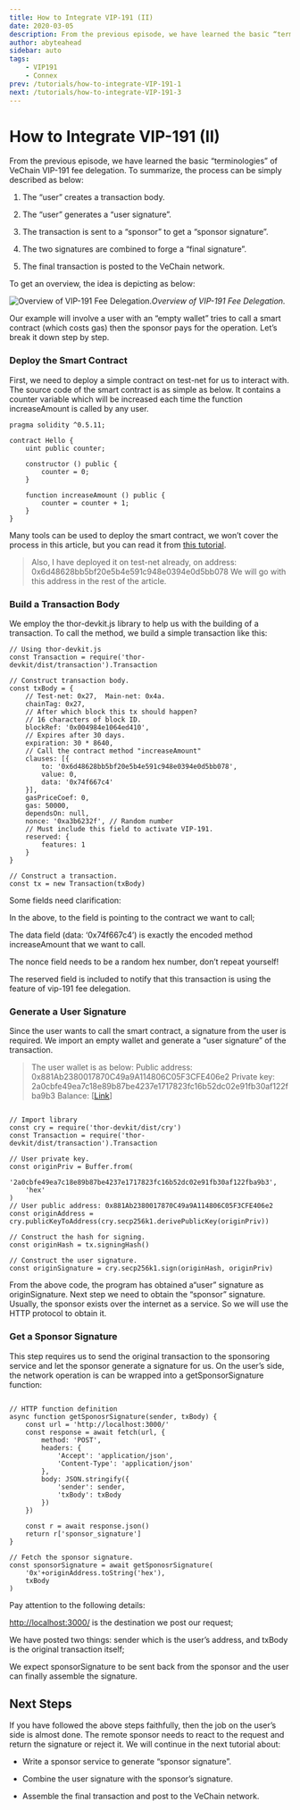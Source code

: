 ```yaml
---
title: How to Integrate VIP-191 (II)
date: 2020-03-05
description: From the previous episode, we have learned the basic “terminologies” of VeChain VIP-191 fee delegation. To summarize, the process can be simply described as below
author: abyteahead
sidebar: auto
tags:
    - VIP191
    - Connex
prev: /tutorials/how-to-integrate-VIP-191-1
next: /tutorials/how-to-integrate-VIP-191-3
---
```

# How to Integrate VIP-191 (II)

From the previous episode, we have learned the basic “terminologies” of VeChain VIP-191 fee delegation. To summarize, the process can be simply described as below:

1. The “user” creates a transaction body.

1. The “user” generates a “user signature”.

1. The transaction is sent to a “sponsor” to get a “sponsor signature”.

1. The two signatures are combined to forge a “final signature”.

1. The final transaction is posted to the VeChain network.

To get an overview, the idea is depicting as below:

![Overview of VIP-191 Fee Delegation.](https://cdn-images-1.medium.com/max/3140/1*sn2Hy9U6PYsA5xCSqspBBQ.png)*Overview of VIP-191 Fee Delegation.*

Our example will involve a user with an “empty wallet” tries to call a smart contract (which costs gas) then the sponsor pays for the operation. Let’s break it down step by step.

### Deploy the Smart Contract

First, we need to deploy a simple contract on test-net for us to interact with. The source code of the smart contract is as simple as below. It contains a counter variable which will be increased each time the function increaseAmount is called by any user.

```
pragma solidity ^0.5.11;

contract Hello {
    uint public counter;

    constructor () public {
        counter = 0;
    }

    function increaseAmount () public {
        counter = counter + 1;
    }
}
```

Many tools can be used to deploy the smart contract, we won’t cover the process in this article, but you can read it from [this tutorial](https://medium.com/@abyteahead/how-to-fast-deploy-a-smart-contract-on-vechain-with-bare-hands-eab8d7d96b43).
> Also, I have deployed it on test-net already, on address: 0x6d48628bb5bf20e5b4e591c948e0394e0d5bb078
We will go with this address in the rest of the article.

### Build a Transaction Body

We employ the thor-devkit.js library to help us with the building of a transaction. To call the method, we build a simple transaction like this:

```
// Using thor-devkit.js
const Transaction = require('thor-devkit/dist/transaction').Transaction

// Construct transaction body.
const txBody = {
    // Test-net: 0x27,  Main-net: 0x4a.
    chainTag: 0x27,
    // After which block this tx should happen?
    // 16 characters of block ID.
    blockRef: '0x004984e1064ed410',
    // Expires after 30 days.
    expiration: 30 * 8640,
    // Call the contract method "increaseAmount"
    clauses: [{
        to: '0x6d48628bb5bf20e5b4e591c948e0394e0d5bb078',
        value: 0,
        data: '0x74f667c4'
    }],
    gasPriceCoef: 0,
    gas: 50000,
    dependsOn: null,
    nonce: '0xa3b6232f', // Random number
    // Must include this field to activate VIP-191.
    reserved: { 
        features: 1
    }
}

// Construct a transaction.
const tx = new Transaction(txBody)
```

Some fields need clarification:

In the above, to the field is pointing to the contract we want to call;

The data field (data: ‘0x74f667c4’) is exactly the encoded method increaseAmount that we want to call.

The nonce field needs to be a random hex number, don’t repeat yourself!

The reserved field is included to notify that this transaction is using the feature of vip-191 fee delegation.

### Generate a User Signature

Since the user wants to call the smart contract, a signature from the user is required. We import an empty wallet and generate a “user signature” of the transaction.
> The user wallet is as below:
> Public address: 0x881Ab2380017870C49a9A114806C05F3CFE406e2
> Private key: 2a0cbfe49ea7c18e89b87be4237e1717823fc16b52dc02e91fb30af122fba9b3
> Balance: [[Link](https://explore-testnet.vechain.org/accounts/0x881ab2380017870c49a9a114806c05f3cfe406e2)]

```

// Import library
const cry = require('thor-devkit/dist/cry')
const Transaction = require('thor-devkit/dist/transaction').Transaction

// User private key.
const originPriv = Buffer.from(
    '2a0cbfe49ea7c18e89b87be4237e1717823fc16b52dc02e91fb30af122fba9b3',
    'hex'
)
// User public address: 0x881Ab2380017870C49a9A114806C05F3CFE406e2
const originAddress = cry.publicKeyToAddress(cry.secp256k1.derivePublicKey(originPriv))

// Construct the hash for signing.
const originHash = tx.signingHash()

// Construct the user signature.
const originSignature = cry.secp256k1.sign(originHash, originPriv)
```

From the above code, the program has obtained a“user” signature as originSignature. Next step we need to obtain the “sponsor” signature. Usually, the sponsor exists over the internet as a service. So we will use the HTTP protocol to obtain it.

### Get a Sponsor Signature

This step requires us to send the original transaction to the sponsoring service and let the sponsor generate a signature for us. On the user’s side, the network operation is can be wrapped into a getSponsorSignature function:

```

// HTTP function definition
async function getSponosrSignature(sender, txBody) {
    const url = 'http://localhost:3000/'
    const response = await fetch(url, {
        method: 'POST',
        headers: {
            'Accept': 'application/json',
            'Content-Type': 'application/json'
        },
        body: JSON.stringify({
            'sender': sender,
            'txBody': txBody
        })
    })

    const r = await response.json()
    return r['sponsor_signature']
}

// Fetch the sponsor signature.
const sponsorSignature = await getSponosrSignature(
    '0x'+originAddress.toString('hex'),
    txBody
)
```

Pay attention to the following details:

[http://localhost:3000/](http://localhost:3000/) is the destination we post our request;

We have posted two things: sender which is the user’s address, and txBody is the original transaction itself;

We expect sponsorSignature to be sent back from the sponsor and the user can finally assemble the signature.

## Next Steps

If you have followed the above steps faithfully, then the job on the user’s side is almost done. The remote sponsor needs to react to the request and return the signature or reject it. We will continue in the next tutorial about:

* Write a sponsor service to generate “sponsor signature”.

* Combine the user signature with the sponsor’s signature.

* Assemble the final transaction and post to the VeChain network.
